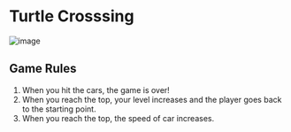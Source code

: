 # Turtle Crosssing

![image](https://user-images.githubusercontent.com/101732278/202424768-26323593-a568-4707-9b14-b04e08ae0fd4.png)

## Game Rules
1. When you hit the cars, the game is over!
2. When you reach the top, your level increases and the player goes back to the starting point.
3. When you reach the top, the speed of car increases.
